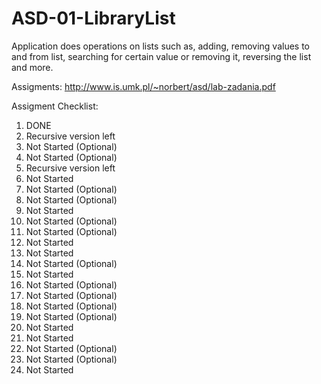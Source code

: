# ASD-01-LibraryList

Application does operations on lists such as, adding, removing values to and from list, searching for certain value or removing it, reversing the list and more.

Assigments: http://www.is.umk.pl/~norbert/asd/lab-zadania.pdf

Assigment Checklist:

1. DONE
2. Recursive version left 
3. Not Started (Optional)
4. Not Started (Optional)
5. Recursive version left
6. Not Started
7. Not Started (Optional)
8. Not Started (Optional)
9. Not Started
10. Not Started (Optional)
11. Not Started (Optional)
12. Not Started
13. Not Started
14. Not Started (Optional)
15. Not Started
16. Not Started (Optional)
17. Not Started (Optional)
18. Not Started (Optional)
19. Not Started (Optional)
20. Not Started
21. Not Started
22. Not Started (Optional)
23. Not Started (Optional)
24. Not Started
